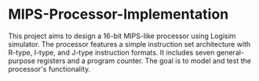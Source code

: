 # MIPS-Processor-Implementation
This project aims to design a 16-bit MIPS-like processor using Logisim simulator. The processor features a simple instruction set architecture with R-type, I-type, and J-type instruction formats. It includes seven general-purpose registers and a program counter. The goal is to model and test the processor's functionality.
